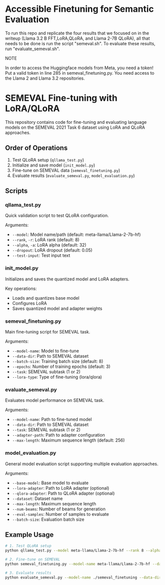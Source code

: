 # Accessible Finetuning for Semantic Evaluation

To run this repo and replicate the four results that we focused on in the writeup
(Llama 3.2 B FFT,LoRA,QLoRA, and Llama 2-7B QLoRA), all that needs to be done is run the script 
"semeval.sh". To evaluate these results, run "evaluate_semeval.sh".

NOTE

In order to access the Huggingface models from Meta, you need a token! Put a valid token
in line 285 in semeval_finetuning.py. You need access to the Llama 2 and
Llama 3.2 repositories.


# SEMEVAL Fine-tuning with LoRA/QLoRA

This repository contains code for fine-tuning and evaluating language models on the SEMEVAL 2021 Task 6 dataset using LoRA and QLoRA approaches.

## Order of Operations

1. Test QLoRA setup (`qllama_test.py`)
2. Initialize and save model (`init_model.py`)
3. Fine-tune on SEMEVAL data (`semeval_finetuning.py`)
4. Evaluate results (`evaluate_semeval.py`, `model_evaluation.py`)

## Scripts

### qllama_test.py
Quick validation script to test QLoRA configuration.

Arguments:
- `--model`: Model name/path (default: meta-llama/Llama-2-7b-hf)
- `--rank`, `-r`: LoRA rank (default: 8)
- `--alpha`, `-a`: LoRA alpha (default: 32)
- `--dropout`: LoRA dropout (default: 0.05)
- `--test-input`: Test input text

### init_model.py
Initializes and saves the quantized model and LoRA adapters.

Key operations:
- Loads and quantizes base model
- Configures LoRA
- Saves quantized model and adapter weights

### semeval_finetuning.py
Main fine-tuning script for SEMEVAL task.

Arguments:
- `--model-name`: Model to fine-tune
- `--data-dir`: Path to SEMEVAL dataset
- `--batch-size`: Training batch size (default: 8)
- `--epochs`: Number of training epochs (default: 3)
- `--task`: SEMEVAL subtask (1 or 2)
- `--lora-type`: Type of fine-tuning (lora/qlora)

### evaluate_semeval.py
Evaluates model performance on SEMEVAL task.

Arguments:
- `--model-name`: Path to fine-tuned model
- `--data-dir`: Path to SEMEVAL dataset
- `--task`: SEMEVAL subtask (1 or 2)
- `--adapter-path`: Path to adapter configuration
- `--max-length`: Maximum sequence length (default: 256)

### model_evaluation.py
General model evaluation script supporting multiple evaluation approaches.

Arguments:
- `--base-model`: Base model to evaluate
- `--lora-adapter`: Path to LoRA adapter (optional)
- `--qlora-adapter`: Path to QLoRA adapter (optional)
- `--dataset`: Dataset name
- `--max-length`: Maximum sequence length
- `--num-beams`: Number of beams for generation
- `--eval-samples`: Number of samples to evaluate
- `--batch-size`: Evaluation batch size

## Example Usage

```bash
# 1. Test QLoRA setup
python qllama_test.py --model meta-llama/Llama-2-7b-hf --rank 8 --alpha 32

# 2. Fine-tune on SEMEVAL
python semeval_finetuning.py --model-name meta-llama/Llama-2-7b-hf --data-dir ./data/SEMEVAL-2021-task6-corpus/data --batch-size 8 --epochs 3 --task 1 --lora-type qlora

# 3. Evaluate results
python evaluate_semeval.py --model-name ./semeval_finetuning --data-dir ./data/SEMEVAL-2021-task6-corpus/data --task 1 --adapter-path ./semeval_finetuning/adapter_config.json --max-length 256
```